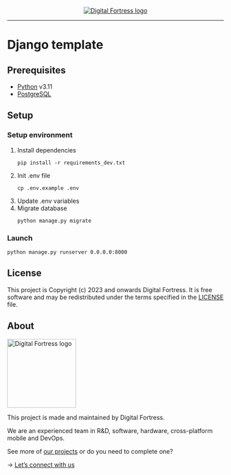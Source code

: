 <p align="center">
  <a href="https://www.digitalfortress.dev/">
    <picture>
      <source media="(prefers-color-scheme: dark)" srcset="https://digitalfortress-s3-bucket-vpcxuhhdwecuj.s3.amazonaws.com/Group+1410083530.svg">
      <img alt="Digital Fortress logo" src="https://digitalfortress-s3-bucket-vpcxuhhdwecuj.s3.amazonaws.com/Group+1410083530.svg">
    </picture>    
  </a>
</p>

---

# Django template

## Prerequisites
- [Python](https://www.python.org/) v3.11
- [PostgreSQL](https://www.postgresql.org/)

## Setup

### Setup environment

1. Install dependencies
   ```
   pip install -r requirements_dev.txt
   ```
2. Init .env file
   ```
   cp .env.example .env
   ```
3. Update .env variables
4. Migrate database
   ```
   python manage.py migrate
   ```

### Launch
   ```
   python manage.py runserver 0.0.0.0:8000
   ```

## License

This project is Copyright (c) 2023 and onwards Digital Fortress. It is free software and may be redistributed under the terms specified in the [LICENSE] file.

[LICENSE]: /LICENSE

## About
<a href="https://www.digitalfortress.dev/">
  <picture>
    <source media="(prefers-color-scheme: dark)" srcset="https://digitalfortress-s3-bucket-vpcxuhhdwecuj.s3.amazonaws.com/Group+1410083530.svg">
    <img alt="Digital Fortress logo" src="https://digitalfortress-s3-bucket-vpcxuhhdwecuj.s3.amazonaws.com/Group+1410083530.svg" width="160">
  </picture>
</a>

This project is made and maintained by Digital Fortress.

We are an experienced team in R&D, software, hardware, cross-platform mobile and DevOps.

See more of [our projects][projects] or do you need to complete one?

-> [Let’s connect with us][website]

[projects]: https://github.com/digitalfortress-dev
[website]: https://www.digitalfortress.dev
